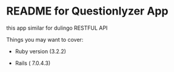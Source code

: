 # README for Questionlyzer App

this app similar for dulingo RESTFUL API 

Things you may want to cover:

* Ruby version (3.2.2)

* Rails ( 7.0.4.3)
